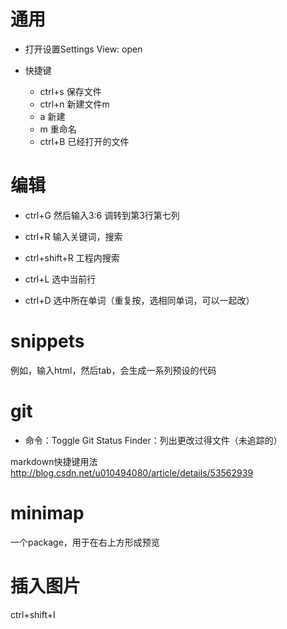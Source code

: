 # 通用

- 打开设置Settings View: open
- 快捷键

  - ctrl+s 保存文件
  - ctrl+n 新建文件m
  - a 新建
  - m 重命名
  - ctrl+B 已经打开的文件

# 编辑

- ctrl+G 然后输入3:6 调转到第3行第七列

- ctrl+R 输入关键词，搜索

- ctrl+shift+R 工程内搜索

- ctrl+L 选中当前行

- ctrl+D 选中所在单词（重复按，选相同单词，可以一起改）

# snippets

例如，输入html，然后tab，会生成一系列预设的代码

# git

- 命令：Toggle Git Status Finder：列出更改过得文件（未追踪的）

markdown快捷键用法 <http://blog.csdn.net/u010494080/article/details/53562939>

# minimap

一个package，用于在右上方形成预览

# 插入图片

ctrl+shift+I

